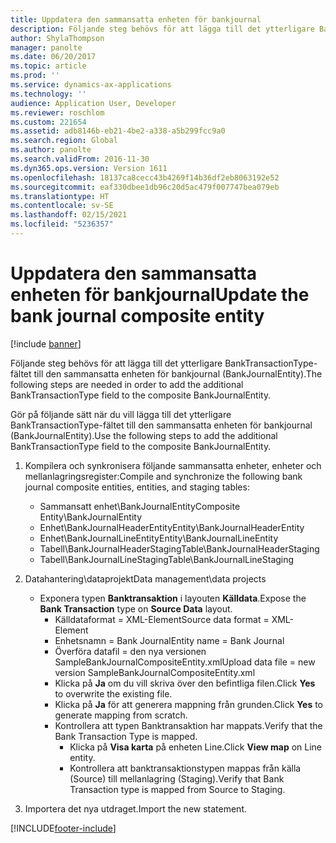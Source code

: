 ```yaml
---
title: Uppdatera den sammansatta enheten för bankjournal
description: Följande steg behövs för att lägga till det ytterligare BankTransactionType-fältet till den sammansatta enheten för bankjournal (BankJournalEntity).
author: ShylaThompson
manager: panolte
ms.date: 06/20/2017
ms.topic: article
ms.prod: ''
ms.service: dynamics-ax-applications
ms.technology: ''
audience: Application User, Developer
ms.reviewer: roschlom
ms.custom: 221654
ms.assetid: adb8146b-eb21-4be2-a338-a5b299fcc9a0
ms.search.region: Global
ms.author: panolte
ms.search.validFrom: 2016-11-30
ms.dyn365.ops.version: Version 1611
ms.openlocfilehash: 18137ca8cecc43b4269f14b36df2eb8063192e52
ms.sourcegitcommit: eaf330dbee1db96c20d5ac479f007747bea079eb
ms.translationtype: HT
ms.contentlocale: sv-SE
ms.lasthandoff: 02/15/2021
ms.locfileid: "5236357"
---
```

# <a name="update-the-bank-journal-composite-entity"></a><span data-ttu-id="09b0e-103">Uppdatera den sammansatta enheten för bankjournal</span><span class="sxs-lookup"><span data-stu-id="09b0e-103">Update the bank journal composite entity</span></span>

[!include [banner](../includes/banner.md)]

<span data-ttu-id="09b0e-104">Följande steg behövs för att lägga till det ytterligare BankTransactionType-fältet till den sammansatta enheten för bankjournal (BankJournalEntity).</span><span class="sxs-lookup"><span data-stu-id="09b0e-104">The following steps are needed in order to add the additional BankTransactionType field to the composite BankJournalEntity.</span></span>

<span data-ttu-id="09b0e-105">Gör på följande sätt när du vill lägga till det ytterligare BankTransactionType-fältet till den sammansatta enheten för bankjournal (BankJournalEntity).</span><span class="sxs-lookup"><span data-stu-id="09b0e-105">Use the following steps to add the additional BankTransactionType field to the composite BankJournalEntity.</span></span>

1.  <span data-ttu-id="09b0e-106">Kompilera och synkronisera följande sammansatta enheter, enheter och mellanlagringsregister:</span><span class="sxs-lookup"><span data-stu-id="09b0e-106">Compile and synchronize the following bank journal composite entities, entities, and staging tables:</span></span>
    -   <span data-ttu-id="09b0e-107">Sammansatt enhet\\BankJournalEntity</span><span class="sxs-lookup"><span data-stu-id="09b0e-107">Composite Entity\\BankJournalEntity</span></span>
    -   <span data-ttu-id="09b0e-108">Enhet\\BankJournalHeaderEntity</span><span class="sxs-lookup"><span data-stu-id="09b0e-108">Entity\\BankJournalHeaderEntity</span></span>
    -   <span data-ttu-id="09b0e-109">Enhet\\BankJournalLineEntity</span><span class="sxs-lookup"><span data-stu-id="09b0e-109">Entity\\BankJournalLineEntity</span></span>
    -   <span data-ttu-id="09b0e-110">Tabell\\BankJournalHeaderStaging</span><span class="sxs-lookup"><span data-stu-id="09b0e-110">Table\\BankJournalHeaderStaging</span></span>
    -   <span data-ttu-id="09b0e-111">Tabell\\BankJournalLineStaging</span><span class="sxs-lookup"><span data-stu-id="09b0e-111">Table\\BankJournalLineStaging</span></span>

2.  <span data-ttu-id="09b0e-112">Datahantering\\dataprojekt</span><span class="sxs-lookup"><span data-stu-id="09b0e-112">Data management\\data projects</span></span>
    -   <span data-ttu-id="09b0e-113">Exponera typen **Banktransaktion** i layouten **Källdata**.</span><span class="sxs-lookup"><span data-stu-id="09b0e-113">Expose the **Bank Transaction** type on **Source Data** layout.</span></span>
        -   <span data-ttu-id="09b0e-114">Källdataformat = XML-Element</span><span class="sxs-lookup"><span data-stu-id="09b0e-114">Source data format = XML-Element</span></span>
        -   <span data-ttu-id="09b0e-115">Enhetsnamn = Bank Journal</span><span class="sxs-lookup"><span data-stu-id="09b0e-115">Entity name = Bank Journal</span></span>
        -   <span data-ttu-id="09b0e-116">Överföra datafil = den nya versionen SampleBankJournalCompositeEntity.xml</span><span class="sxs-lookup"><span data-stu-id="09b0e-116">Upload data file = new version SampleBankJournalCompositeEntity.xml</span></span>
        -   <span data-ttu-id="09b0e-117">Klicka på **Ja** om du vill skriva över den befintliga filen.</span><span class="sxs-lookup"><span data-stu-id="09b0e-117">Click **Yes** to overwrite the existing file.</span></span>
        -   <span data-ttu-id="09b0e-118">Klicka på **Ja** för att generera mappning från grunden.</span><span class="sxs-lookup"><span data-stu-id="09b0e-118">Click **Yes** to generate mapping from scratch.</span></span>
        -   <span data-ttu-id="09b0e-119">Kontrollera att typen Banktransaktion har mappats.</span><span class="sxs-lookup"><span data-stu-id="09b0e-119">Verify that the Bank Transaction Type is mapped.</span></span>
            -   <span data-ttu-id="09b0e-120">Klicka på **Visa karta** på enheten Line.</span><span class="sxs-lookup"><span data-stu-id="09b0e-120">Click **View map** on Line entity.</span></span>
            -   <span data-ttu-id="09b0e-121">Kontrollera att banktransaktionstypen mappas från källa (Source) till mellanlagring (Staging).</span><span class="sxs-lookup"><span data-stu-id="09b0e-121">Verify that Bank Transaction type is mapped from Source to Staging.</span></span>

3.  <span data-ttu-id="09b0e-122">Importera det nya utdraget.</span><span class="sxs-lookup"><span data-stu-id="09b0e-122">Import the new statement.</span></span>






[!INCLUDE[footer-include](../../includes/footer-banner.md)]